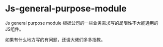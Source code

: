 # Js-general-purpose-module
Js general purpose module
根据公司的一些业务需求写的局限性不大能通用的JS组件。

如果有什么地方写的有问题，还请大佬们多多指教。
